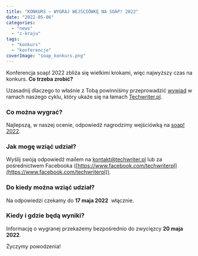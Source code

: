 ```yaml
---
title: "KONKURS – WYGRAJ WEJŚCIÓWKĘ NA SOAP! 2022"
date: "2022-05-06"
categories: 
  - "news"
  - "z-kraju"
tags: 
  - "konkurs"
  - "konferencje"
coverImage: "soap_konkurs.png"
---
```


Konferencja soap! 2022 zbliża się wielkimi krokami, więc najwyższy czas na konkurs. **Co trzeba zrobić?**

Uzasadnij dlaczego to właśnie z Tobą powinniśmy przeprowadzić [wywiad](http://techwriter.pl/category/warsztat/wywiady/) w ramach naszego cyklu, który ukaże się na łamach [Techwriter.pl](http://techwriter.pl/).

### **Co można wygrać?**

Najlepszą, w naszej ocenie, odpowiedź nagrodzimy wejściówką na [soap! 2022](https://soapconf.com/).

### **Jak mogę wziąć udział?**

Wyślij swoją odpowiedź mailem na [kontakt@techwriter.pl](mailto:kontakt@techwriter.pl) lub za pośrednictwem Facebooka ([https://www.facebook.com/techwriterpl](https://www.facebook.com/techwriterpl)).

### **Do kiedy można wziąć udział?**

Na odpowiedzi czekamy do **17 maja 2022**  włącznie.

### **Kiedy i gdzie będą wyniki?**

Informację o wygranej przekażemy bezpośrednio do zwycięzcy **20 maja 2022**.

Życzymy powodzenia!
